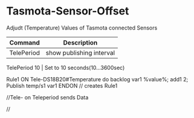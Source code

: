 # Tasmota-Sensor-Offset
Adjudt (Temperature) Values of Tasmota connected Sensors

Command | Description
------- | -----------
TelePeriod | show publishing interval

TelePeriod  10 | Set to 10 seconds(10...3600sec)

Rule1 ON Tele-DS18B20#Temperature do backlog var1 %value%; add1 2;  Publish temp/s1 var1 ENDON
// creates Rule1

//Tele- on Teleperiod sends Data

//
